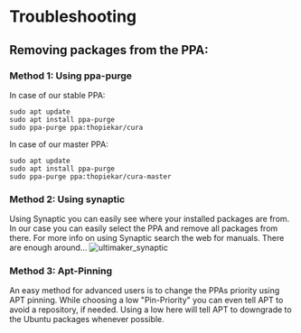 # Troubleshooting

## Removing packages from the PPA:

### Method 1: Using ppa-purge
In case of our stable PPA:
```{r, engine='bash'}
sudo apt update
sudo apt install ppa-purge
sudo ppa-purge ppa:thopiekar/cura
```
In case of our master PPA:
```{r, engine='bash'}
sudo apt update
sudo apt install ppa-purge
sudo ppa-purge ppa:thopiekar/cura-master
```
### Method 2: Using synaptic
Using Synaptic you can easily see where your installed packages are from.
In our case you can easily select the PPA and remove all packages from there.
For more info on using Synaptic search the web for manuals. There are enough around...
![ultimaker_synaptic](https://cloud.githubusercontent.com/assets/1847437/21223747/2cfb8984-c2c9-11e6-9b20-fe240d2eef15.png)

### Method 3: Apt-Pinning
An easy method for advanced users is to change the PPAs priority using APT pinning.
While choosing a low "Pin-Priority" you can even tell APT to avoid a repository, if needed.
Using a low here will tell APT to downgrade to the Ubuntu packages whenever possible.
